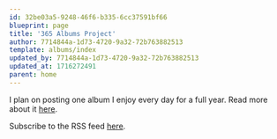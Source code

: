 ```yaml
---
id: 32be03a5-9248-46f6-b335-6cc37591bf66
blueprint: page
title: '365 Albums Project'
author: 7714844a-1d73-4720-9a32-72b763882513
template: albums/index
updated_by: 7714844a-1d73-4720-9a32-72b763882513
updated_at: 1716272491
parent: home
---
```

I plan on posting one album I enjoy every day for a full year. Read more about it [here](/blog/365-albums-project).

Subscribe to the RSS feed [here](/albums/feed).